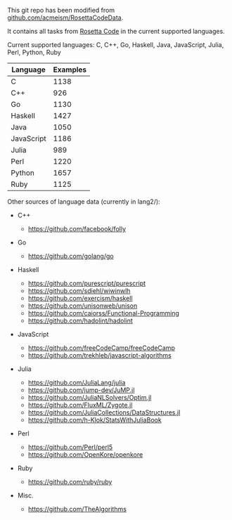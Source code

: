 This git repo has been modified from [github.com/acmeism/RosettaCodeData](https://github.com/acmeism/RosettaCodeData).

It contains all tasks from [Rosetta Code](https://rosettacode.org) in the current supported languages.

Current supported languages: C, C++, Go, Haskell, Java, JavaScript, Julia, Perl, Python, Ruby

| Language    | Examples    |
| ----------- | ----------- |
| C           | 1138        |
| C++         | 926         |
| Go          | 1130        |
| Haskell     | 1427        |
| Java        | 1050        |
| JavaScript  | 1186        |
| Julia       | 989         |
| Perl        | 1220        |
| Python      | 1657        |
| Ruby        | 1125        |

Other sources of language data (currently in lang2/):
- C++
  - https://github.com/facebook/folly
  
- Go
  - https://github.com/golang/go
  
- Haskell
  - https://github.com/purescript/purescript
  - https://github.com/sdiehl/wiwinwlh
  - https://github.com/exercism/haskell
  - https://github.com/unisonweb/unison
  - https://github.com/caiorss/Functional-Programming
  - https://github.com/hadolint/hadolint
  
- JavaScript
  - https://github.com/freeCodeCamp/freeCodeCamp
  - https://github.com/trekhleb/javascript-algorithms
  
- Julia
  - https://github.com/JuliaLang/julia
  - https://github.com/jump-dev/JuMP.jl
  - https://github.com/JuliaNLSolvers/Optim.jl
  - https://github.com/FluxML/Zygote.jl
  - https://github.com/JuliaCollections/DataStructures.jl
  - https://github.com/h-Klok/StatsWithJuliaBook
  
- Perl
  - https://github.com/Perl/perl5
  - https://github.com/OpenKore/openkore
  
- Ruby
  - https://github.com/ruby/ruby
  
- Misc.
  - https://github.com/TheAlgorithms
